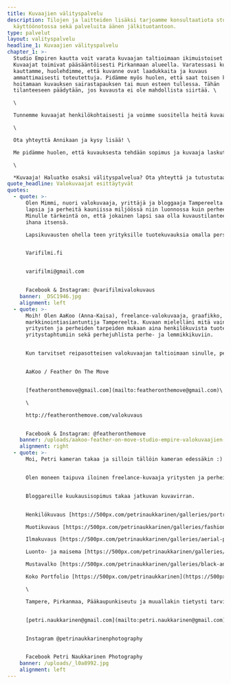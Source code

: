 ```yaml
---
title: Kuvaajien välityspalvelu
description: Tilojen ja laitteiden lisäksi tarjoamme konsultaatiota studion
  käyttöönotossa sekä palveluita äänen jälkituotantoon.
type: palvelut
layout: valityspalvelu
headline_1: Kuvaajien välityspalvelu
chapter_1: >-
  Studio Empiren kautta voit varata kuvaajan taltioimaan ikimuistoiset hetket.
  Kuvaajat toimivat pääsääntöisesti Pirkanmaan alueella. Varatessasi kuvaajan
  kauttamme, huolehdimme, että kuvanne ovat laadukkaita ja kuvaus
  ammattimaisesti toteutettuja. Pidämme myös huolen, että saat toisen kuvaajan
  hoitamaan kuvauksen sairastapauksen tai muun esteen tullessa. Tähän
  tilanteeseen päädytään, jos kuvausta ei ole mahdollista siirtää. \

  \

  Tunnemme kuvaajat henkilökohtaisesti ja voimme suositella heitä kuvaamaan myös teidän yrityskuvat, henkilöstökuvat, potretit, miljöökuvaukset sekä tapahtumakuvaukset. \

  \

  Ota yhteyttä Annikaan ja kysy lisää! \

  Me pidämme huolen, että kuvauksesta tehdään sopimus ja kuvaaja laskuttaa kuvauksen asianmukaisesti.\

  \

  *Kuvaaja! Haluatko osaksi välityspalvelua? Ota yhteyttä ja tutustutaan!*
quote_headline: Valokuvaajat esittäytyvät
quotes:
  - quote: >-
      Olen Mimmi, nuori valokuvaaja, yrittäjä ja bloggaaja Tampereelta. Kuvaan
      lapsia ja perheitä kauniissa miljöössä niin luonnossa kuin perheen kotona.
      Minulle tärkeintä on, että jokainen lapsi saa olla kuvaustilanteessa oma
      ihana itsensä.

      Lapsikuvausten ohella teen yrityksille tuotekuvauksia omalla persoonallisella tyylillä.  Ikuistetaan sinulle tärkeitä ihmisiä ja hetkiä aidoiksi muistoiksi Tampereen ja lähiympäristön kauniissa maisemissa.


      Varifilmi.fi


      varifilmi@gmail.com


      Facebook & Instagram: @varifilmivalokuvaus
    banner: _DSC1946.jpg
    alignment: left
  - quote: >-
      Moih! Olen AaKoo (Anna-Kaisa), freelance-valokuvaaja, graafikko,
      markkinointiasiantuntija Tampereelta. Kuvaan mielelläni mitä vain
      yritysten ja perheiden tarpeiden mukaan aina henkilökuvista tuotekuviin ja
      yritystaphtumiin sekä perhejuhlista perhe- ja lemmikkikuviin.


      Kun tarvitset reipasotteisen valokuvaajan taltioimaan sinulle, perheellesi tai yrityksellesi tärkeät hetket ja henkilöt Tampereen seudulla, ota yhteyttä!


      AaKoo / Feather On The Move


      [featheronthemove@gmail.com](mailto:featheronthemove@gmail.com)\

      \

      http://featheronthemove.com/valokuvaus


      Facebook & Instagram: @featheronthemove
    banner: /uploads/aakoo-feather-on-move-studio-empire-valokuvaajien-valityspalvelu-valokuvaajatampere.jpg
    alignment: right
  - quote: >-
      Moi, Petri kameran takaa ja silloin tällöin kameran edessäkin :)


      Olen moneen taipuva iloinen freelance-kuvaaja yritysten ja perheiden tarpeisiin studio- tai miljöökuvauksissa. Ominta intohimoa henkilö-, muoti-, mainos- ja luontokuvaus kaikkine mielenkiintoisine variaatioineen sekä yhdistelmineen.


      Bloggareille kuukausisopimus takaa jatkuvan kuvavirran.


      Henkilökuvaus [https://500px.​com/petrinaukkarinen/​galleries/portrait-photography](https://500px.com/petrinaukkarinen/galleries/portrait-photography)\

      Muotikuvaus [https://500px.com/​petrinaukkarinen/galleries/​fashion](https://500px.com/petrinaukkarinen/galleries/fashion)\

      Ilmakuvaus [https://500px.com/​petrinaukkarinen/galleries/​aerial-photography](https://500px.com/petrinaukkarinen/galleries/aerial-photography)\

      Luonto- ja maisema [https://500px.com/​petrinaukkarinen/galleries/​nature](https://500px.com/petrinaukkarinen/galleries/nature)\

      Mustavalko [https://500px.com/​petrinaukkarinen/galleries/​black-and-white](https://500px.com/petrinaukkarinen/galleries/black-and-white)\

      Koko Portfolio [https://500px.com/​petrinaukkarinen](https://500px.com/petrinaukkarinen)\

      \

      Tampere, Pirkanmaa, Pääkaupunkiseutu ja muuallakin tietysti tarvittaessa!


      [petri.naukkarinen@gmail.com](mailto:petri.naukkarinen@gmail.com)


      Instagram @petrinaukkarinenphotography


      Facebook Petri Naukkarinen Photography
    banner: /uploads/_l0a8992.jpg
    alignment: left
---
```

